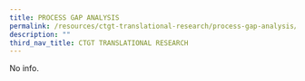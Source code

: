 ```yaml
---
title: PROCESS GAP ANALYSIS
permalink: /resources/ctgt-translational-research/process-gap-analysis/
description: ""
third_nav_title: CTGT TRANSLATIONAL RESEARCH
---
```

  
No info.